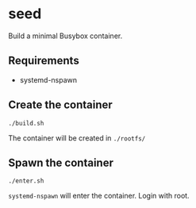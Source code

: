 # seed

Build a minimal Busybox container.

## Requirements

* systemd-nspawn

## Create the container

    ./build.sh

The container will be created in `./rootfs/`

## Spawn the container

    ./enter.sh

`systemd-nspawn` will enter the container. Login with root.

